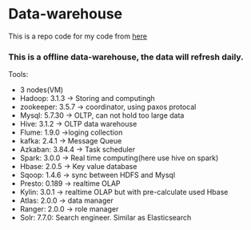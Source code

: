 # Data-warehouse

This is a repo code for my code from [here](https://www.bilibili.com/video/BV1rL411E7uz)

### This is a offline data-warehouse, the data will refresh daily.

Tools:

- 3 nodes(VM)
- Hadoop: 3.1.3 -> Storing and computingh
- zookeeper: 3.5.7 -> coordinator, using paxos protocal
- Mysql: 5.7.30 -> OLTP, can not hold too large data
- Hive: 3.1.2 -> OLTP data warehouse
- Flume: 1.9.0 ->loging collection
- kafka: 2.4.1 -> Message Queue
- Azkaban: 3.84.4 -> Task scheduler
- Spark: 3.0.0 -> Real time computing(here use hive on spark)
- Hbase: 2.0.5 -> Key value database
- Sqoop: 1.4.6 -> sync between HDFS and Mysql
- Presto: 0.189 -> realtime OLAP
- Kylin: 3.0.1 -> realtime OLAP but with pre-calculate used Hbase
- Atlas: 2.0.0 -> data manager
- Ranger: 2.0.0 -> role manager
- Solr: 7.7.0: Search engineer. Similar as Elasticsearch
